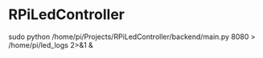 # RPiLedController


sudo python /home/pi/Projects/RPiLedController/backend/main.py 8080 > /home/pi/led_logs 2>&1 &


